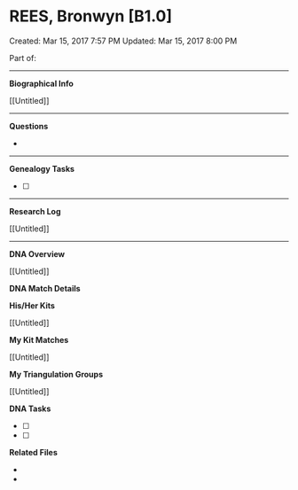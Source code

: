 # REES, Bronwyn [B1.0]

Created: Mar 15, 2017 7:57 PM
Updated: Mar 15, 2017 8:00 PM

Part of: 

---

**Biographical Info**

[[Untitled]]

---

**Questions**

- 

---

**Genealogy Tasks**

- [ ]  

---

**Research Log**

[[Untitled]]

---

**DNA Overview**

[[Untitled]]

**DNA Match Details**

**His/Her Kits**

[[Untitled]]

**My Kit Matches**

[[Untitled]]

**My Triangulation Groups**

[[Untitled]]

**DNA Tasks**

- [ ]  
- [ ]  

**Related Files**

- 
-